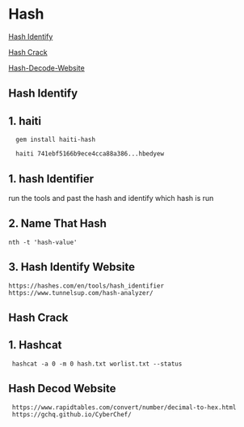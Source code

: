 # Hash 

[Hash Identify](#Hash-Identify)

[Hash Crack](#Hash-Crack) 

[Hash-Decode-Website](#Hash-decode-website)








## Hash Identify

## 1. haiti 

      gem install haiti-hash
      
      haiti 741ebf5166b9ece4cca88a386...hbedyew

## 1. hash Identifier 

   run the tools and past the hash and identify which hash is run 
   
   
## 2. Name That Hash

    nth -t 'hash-value'
      
      
## 3. Hash Identify Website 

    https://hashes.com/en/tools/hash_identifier
    https://www.tunnelsup.com/hash-analyzer/


## Hash Crack 

## 1. Hashcat

     hashcat -a 0 -m 0 hash.txt worlist.txt --status 


## Hash Decod Website

     https://www.rapidtables.com/convert/number/decimal-to-hex.html
     https://gchq.github.io/CyberChef/
     
     


















